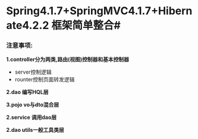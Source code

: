 # Spring4.1.7+SpringMVC4.1.7+Hibernate4.2.2 框架简单整合#

### 注意事项:
**1.controller分为两类,路由(视图)控制器和基本控制器**
*   server控制逻辑
*   rounter控制页面转发逻辑

**2.dao 编写HQL层**

**3.pojo vo与dto混合层**

**2.service 调用dao层**

**2.dao utils一般工具类层**
